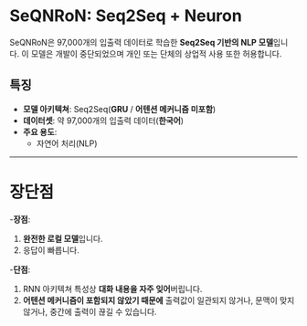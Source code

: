 # SeQNRoN: Seq2Seq + Neuron

SeQNRoN은 97,000개의 입출력 데이터로 학습한 **Seq2Seq 기반의 NLP 모델**입니다. 이 모델은 개발이 중단되었으며 개인 또는 단체의 상업적 사용 또한 허용합니다.

## 특징
- **모델 아키텍쳐**: Seq2Seq(**GRU** / **어텐션 메커니즘 미포함**)
- **데이터셋**: 약 97,000개의 입출력 데이터(**한국어**)
- **주요 용도**:
  - 자연어 처리(NLP)
---
# 장단점

-**장점**: 
 1. **완전한 로컬 모델**입니다.
 2. 응답이 빠릅니다.

-**단점**:
 1. RNN 아키텍쳐 특성상 **대화 내용을 자주 잊어**버립니다.
 2. **어텐션 메커니즘이 포함되지 않았기 때문에** 출력값이 일관되지 않거나, 문맥이 맞지 않거나, 중간에 출력이 끊길 수 있습니다.


